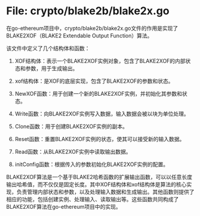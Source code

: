 # File: crypto/blake2b/blake2x.go

在go-ethereum项目中，crypto/blake2b/blake2x.go文件的作用是实现了BLAKE2XOF（BLAKE2 Extendable Output Function）算法。

该文件中定义了几个结构体和函数：

1. XOF结构体：表示一个BLAKE2XOF实例对象，包含了BLAKE2XOF的内部状态和参数，用于生成输出。

2. xof结构体：是XOF的底层实现，包含了BLAKE2XOF的参数和状态。

3. NewXOF函数：用于创建一个新的BLAKE2XOF实例，并初始化其参数和状态。

4. Write函数：向BLAKE2XOF实例写入数据，输入数据会被以块为单位处理。

5. Clone函数：用于创建BLAKE2XOF实例的副本。

6. Reset函数：重置BLAKE2XOF实例的状态，使其可以接受新的输入数据。

7. Read函数：从BLAKE2XOF实例中读取输出数据。

8. initConfig函数：根据传入的参数初始化BLAKE2XOF实例的配置。

BLAKE2XOF算法是一个基于BLAKE2哈希函数的扩展输出函数，可以以任意长度输出哈希值，而不仅仅是固定长度。其中XOF结构体和xof结构体是算法的核心实现，负责管理内部状态和参数，以及处理输入数据和生成输出。其他函数则提供了相应的功能，包括创建实例、处理输入、读取输出等。这些函数共同构成了BLAKE2XOF算法在go-ethereum项目中的实现。

